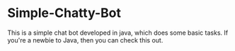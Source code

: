 # Simple-Chatty-Bot
This is a simple chat bot developed in java, which does some basic tasks. If you're a newbie to Java, then you can check this out.
